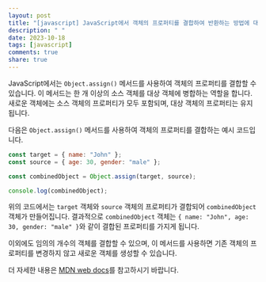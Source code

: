 ```yaml
---
layout: post
title: "[javascript] JavaScript에서 객체의 프로퍼티를 결합하여 반환하는 방법에 대해 알려주세요."
description: " "
date: 2023-10-18
tags: [javascript]
comments: true
share: true
---
```


JavaScript에서는 `Object.assign()` 메서드를 사용하여 객체의 프로퍼티를 결합할 수 있습니다. 이 메서드는 한 개 이상의 소스 객체를 대상 객체에 병합하는 역할을 합니다. 새로운 객체에는 소스 객체의 프로퍼티가 모두 포함되며, 대상 객체의 프로퍼티는 유지됩니다.

다음은 `Object.assign()` 메서드를 사용하여 객체의 프로퍼티를 결합하는 예시 코드입니다.

```javascript
const target = { name: "John" };
const source = { age: 30, gender: "male" };

const combinedObject = Object.assign(target, source);

console.log(combinedObject);
```

위의 코드에서는 `target` 객체와 `source` 객체의 프로퍼티가 결합되어 `combinedObject` 객체가 만들어집니다. 결과적으로 `combinedObject` 객체는 `{ name: "John", age: 30, gender: "male" }`와 같이 결합된 프로퍼티를 가지게 됩니다.

이외에도 임의의 개수의 객체를 결합할 수 있으며, 이 메서드를 사용하면 기존 객체의 프로퍼티를 변경하지 않고 새로운 객체를 생성할 수 있습니다.

더 자세한 내용은 [MDN web docs](https://developer.mozilla.org/ko/docs/Web/JavaScript/Reference/Global_Objects/Object/assign)를 참고하시기 바랍니다.